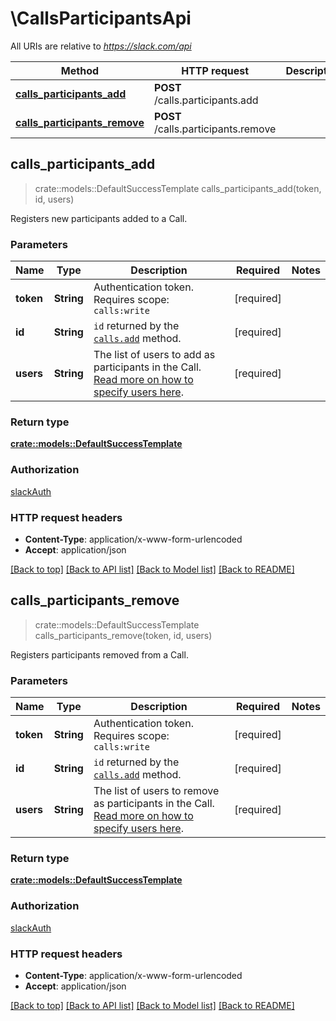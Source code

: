 # \CallsParticipantsApi

All URIs are relative to *https://slack.com/api*

Method | HTTP request | Description
------------- | ------------- | -------------
[**calls_participants_add**](CallsParticipantsApi.md#calls_participants_add) | **POST** /calls.participants.add | 
[**calls_participants_remove**](CallsParticipantsApi.md#calls_participants_remove) | **POST** /calls.participants.remove | 



## calls_participants_add

> crate::models::DefaultSuccessTemplate calls_participants_add(token, id, users)


Registers new participants added to a Call.

### Parameters


Name | Type | Description  | Required | Notes
------------- | ------------- | ------------- | ------------- | -------------
**token** | **String** | Authentication token. Requires scope: `calls:write` | [required] |
**id** | **String** | `id` returned by the [`calls.add`](/methods/calls.add) method. | [required] |
**users** | **String** | The list of users to add as participants in the Call. [Read more on how to specify users here](/apis/calls#users). | [required] |

### Return type

[**crate::models::DefaultSuccessTemplate**](Default_success_template.md)

### Authorization

[slackAuth](../README.md#slackAuth)

### HTTP request headers

- **Content-Type**: application/x-www-form-urlencoded
- **Accept**: application/json

[[Back to top]](#) [[Back to API list]](../README.md#documentation-for-api-endpoints) [[Back to Model list]](../README.md#documentation-for-models) [[Back to README]](../README.md)


## calls_participants_remove

> crate::models::DefaultSuccessTemplate calls_participants_remove(token, id, users)


Registers participants removed from a Call.

### Parameters


Name | Type | Description  | Required | Notes
------------- | ------------- | ------------- | ------------- | -------------
**token** | **String** | Authentication token. Requires scope: `calls:write` | [required] |
**id** | **String** | `id` returned by the [`calls.add`](/methods/calls.add) method. | [required] |
**users** | **String** | The list of users to remove as participants in the Call. [Read more on how to specify users here](/apis/calls#users). | [required] |

### Return type

[**crate::models::DefaultSuccessTemplate**](Default_success_template.md)

### Authorization

[slackAuth](../README.md#slackAuth)

### HTTP request headers

- **Content-Type**: application/x-www-form-urlencoded
- **Accept**: application/json

[[Back to top]](#) [[Back to API list]](../README.md#documentation-for-api-endpoints) [[Back to Model list]](../README.md#documentation-for-models) [[Back to README]](../README.md)

